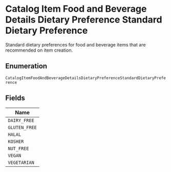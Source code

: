 
# Catalog Item Food and Beverage Details Dietary Preference Standard Dietary Preference

Standard dietary preferences for food and beverage items that are recommended on item creation.

## Enumeration

`CatalogItemFoodAndBeverageDetailsDietaryPreferenceStandardDietaryPreference`

## Fields

| Name |
|  --- |
| `DAIRY_FREE` |
| `GLUTEN_FREE` |
| `HALAL` |
| `KOSHER` |
| `NUT_FREE` |
| `VEGAN` |
| `VEGETARIAN` |

